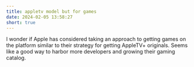 ```yaml
---
title: appletv model but for games
date: 2024-02-05 13:58:27
short: true
---
```


I wonder if Apple has considered taking an approach to getting games on the platform similar to their strategy for getting AppleTV+ originals. Seems like a good way to harbor more developers and growing their gaming catalog.
